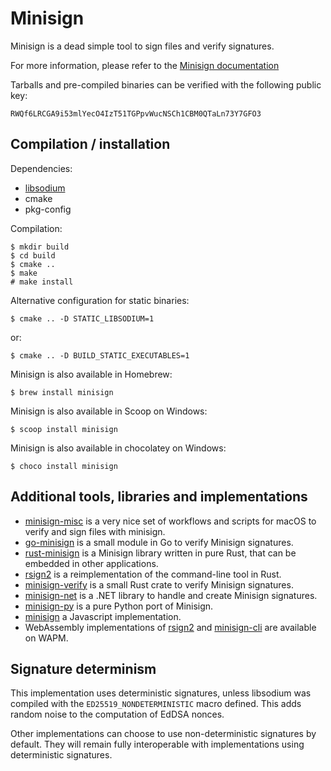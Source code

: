 
Minisign
========

Minisign is a dead simple tool to sign files and verify signatures.

For more information, please refer to the
[Minisign documentation](https://jedisct1.github.io/minisign/)

Tarballs and pre-compiled binaries can be verified with the following
public key:

    RWQf6LRCGA9i53mlYecO4IzT51TGPpvWucNSCh1CBM0QTaLn73Y7GFO3

Compilation / installation
--------------------------

Dependencies:

* [libsodium](https://libsodium.org/)
* cmake
* pkg-config

Compilation:

    $ mkdir build
    $ cd build
    $ cmake ..
    $ make
    # make install

Alternative configuration for static binaries:

    $ cmake .. -D STATIC_LIBSODIUM=1

or:

    $ cmake .. -D BUILD_STATIC_EXECUTABLES=1

Minisign is also available in Homebrew:

    $ brew install minisign

Minisign is also available in Scoop on Windows:

    $ scoop install minisign

Minisign is also available in chocolatey on Windows:

    $ choco install minisign

Additional tools, libraries and implementations
-----------------------------------------------

* [minisign-misc](https://github.com/JayBrown/minisign-misc) is a very
nice set of workflows and scripts for macOS to verify and sign files
with minisign.
* [go-minisign](https://github.com/jedisct1/go-minisign) is a small module
in Go to verify Minisign signatures.
* [rust-minisign](https://github.com/jedisct1/rust-minisign) is a Minisign
library written in pure Rust, that can be embedded in other applications.
* [rsign2](https://github.com/jedisct1/rsign2) is a reimplementation of
the command-line tool in Rust.
* [minisign-verify](https://github.com/jedisct1/rust-minisign-verify) is
a small Rust crate to verify Minisign signatures.
* [minisign-net](https://github.com/bitbeans/minisign-net) is a .NET library
to handle and create Minisign signatures.
* [minisign-py](https://github.com/HacKanCuBa/minisign-py) is a pure Python
port of Minisign.
* [minisign](https://github.com/chm-diederichs/minisign) a Javascript
implementation.
* WebAssembly implementations of [rsign2](https://wapm.io/package/jedisct1/rsign2)
and [minisign-cli](https://wapm.io/package/jedisct1/minisign) are available on
WAPM.

Signature determinism
---------------------

This implementation uses deterministic signatures, unless libsodium
was compiled with the `ED25519_NONDETERMINISTIC` macro defined. This
adds random noise to the computation of EdDSA nonces.

Other implementations can choose to use non-deterministic signatures
by default. They will remain fully interoperable with implementations
using deterministic signatures.
